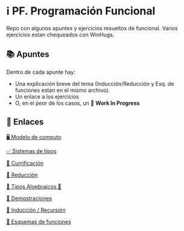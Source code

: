 # ℹ️ PF. Programación Funcional

Repo con algunos apuntes y ejercicios resueltos de funcional.
Varios ejercicios estan chequeados con WinHugs.

## 📚 Apuntes

Dentro de cada apunte hay:
- Una explicación breve del tema (Inducción/Reducción y Esq. de funciones estan en el mismo archivo).
- Un enlace a los ejercicios
- O, en el peor de los casos, un 🚧 **Work In Progress**

## 🔗 Enlaces

[🖥️ Modelo de computo]()

[✅ Sistemas de tipos]()

[🍛 Currificación]()

[🐞 Reducción]()

[🍕 Tipos Algebraicos 🍨]()

[📘 Demostraciones]()

[🏢 Inducción / Recursión]()

[📁 Esquemas de funciones]()
